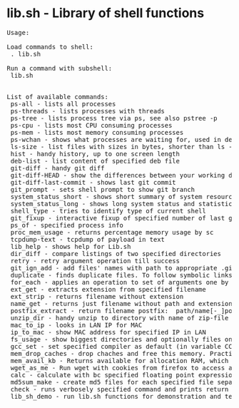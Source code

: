 lib.sh - Library of shell functions
===
<pre>
Usage:

Load commands to shell:
 . lib.sh

Run a command with subshell:
 lib.sh <command> <arguments...>


List of available commands:
 ps-all - lists all processes
 ps-threads - lists processes with threads
 ps-tree - lists process tree via ps, see also pstree -p
 ps-cpu - lists most CPU consuming processes
 ps-mem - lists most memory consuming processes
 ps-wchan - shows what processes are waiting for, used in debugging blocked processes
 ls-size - list files with sizes in bytes, shorter than ls -l
 hist - handy history, up to one screen length
 deb-list - list content of specified deb file
 git-diff - handy git diff
 git-diff-HEAD - show the differences between your working directory and the most recent commit
 git-diff-last-commit - shows last git commit
 git_prompt - sets shell prompt to show git branch
 system_status_short - shows short summary of system resources (RAM,CPU) usage
 system_status_long - shows long system status and statistics by running various system utilities
 shell_type - tries to identify type of current shell
 git_fixup - interactive fixup of specified number of last git commits
 ps_of - specified process info
 proc_mem_usage - returns percentage memory usage by sc
 tcpdump-text - tcpdump of payload in text
 lib_help - shows help for Lib.sh
 dir_diff - compare listings of two specified directories
 retry - retry argument operation till success
 git_ign_add - add files' names with path to appropriate .gitignore list
 duplicate - finds duplicate files. To follow symbolic links run duplicate -L $DIR
 for_each - applies an operation to set of arguments one by one
 ext_get - extracts extension from specified filename
 ext_strip - returns filename without extension
 name_get - returns just filename without path and extension
 postfix_extract - return filename postfix:  path/name[-_]postfix.ext -> postfix
 unzip_dir - handy unzip to directory with name of zip-file
 mac_to_ip - looks in LAN IP for MAC
 ip_to_mac - show MAC address for specified IP in LAN
 fs_usage - show biggest directories and optionally files on a filesystem, for exampe on root: fs_usage -a /
 gcc_set - set specified compiler as default (in variable CC) and cross compiler
 mem_drop_caches - drop chaches and free this memory. Practically not required
 mem_avail_kb - Returns available for allocation RAM, which is sum of MemFree, Buffers and Cached memory
 wget_as_me - Run wget with cookies from firefox to access authenticated data
 calc - calculate with bc specified floating point expression
 md5sum_make - create md5 files for each specified file separately
 check - runs verbosely specified command and prints return status
 lib_sh_demo - run lib.sh functions for demonstration and testing

